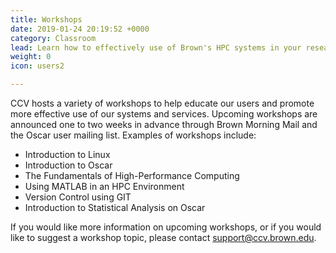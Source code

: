 ```yaml
---
title: Workshops
date: 2019-01-24 20:19:52 +0000
category: Classroom
lead: Learn how to effectively use of Brown's HPC systems in your research
weight: 0
icon: users2

---
```

CCV hosts a variety of workshops to help educate our users and promote more effective use of our systems and services. Upcoming workshops are announced one to two weeks in advance through Brown Morning Mail and the Oscar user mailing list. Examples of workshops include:

- Introduction to Linux
- Introduction to Oscar
- The Fundamentals of High-Performance Computing
- Using MATLAB in an HPC Environment
- Version Control using GIT
- Introduction to Statistical Analysis on Oscar

If you would like more information on upcoming workshops, or if you would like to suggest a workshop topic, please contact [support@ccv.brown.edu](mailto:support@ccv.brown.edu).
